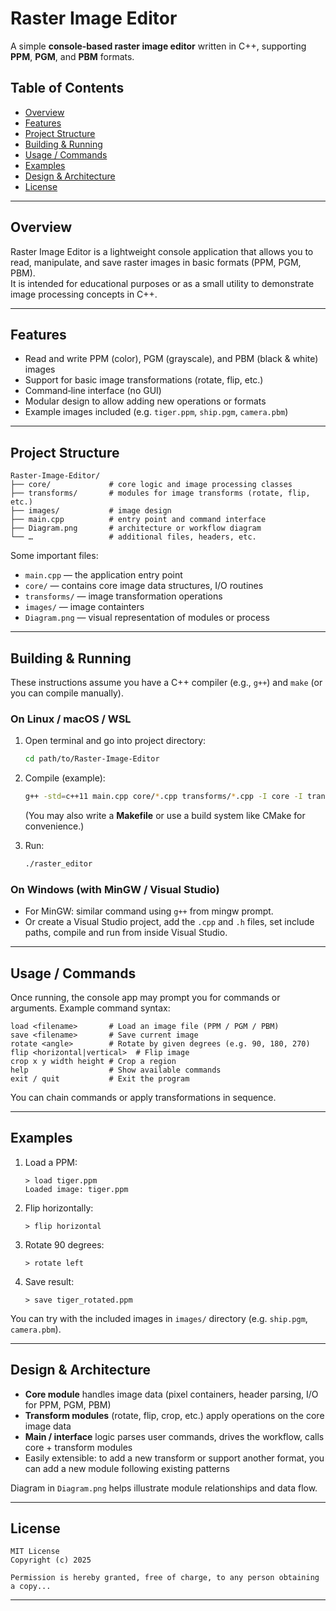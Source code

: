 # Raster Image Editor

A simple **console‑based raster image editor** written in C++, supporting **PPM**, **PGM**, and **PBM** formats.

## Table of Contents

- [Overview](#overview)  
- [Features](#features)  
- [Project Structure](#project-structure)  
- [Building & Running](#building--running)  
- [Usage / Commands](#usage--commands)  
- [Examples](#examples)  
- [Design & Architecture](#design--architecture)  
- [License](#license)  

---

## Overview

Raster Image Editor is a lightweight console application that allows you to read, manipulate, and save raster images in basic formats (PPM, PGM, PBM).  
It is intended for educational purposes or as a small utility to demonstrate image processing concepts in C++.

---

## Features

- Read and write PPM (color), PGM (grayscale), and PBM (black & white) images  
- Support for basic image transformations (rotate, flip, etc.)  
- Command‑line interface (no GUI)  
- Modular design to allow adding new operations or formats  
- Example images included (e.g. `tiger.ppm`, `ship.pgm`, `camera.pbm`)  

---

## Project Structure

```
Raster-Image-Editor/
├── core/             # core logic and image processing classes
├── transforms/       # modules for image transforms (rotate, flip, etc.)
├── images/           # image design
├── main.cpp          # entry point and command interface
├── Diagram.png       # architecture or workflow diagram  
└── …                 # additional files, headers, etc.
```

Some important files:

- `main.cpp` — the application entry point  
- `core/` — contains core image data structures, I/O routines  
- `transforms/` — image transformation operations  
- `images/` — image containters
- `Diagram.png` — visual representation of modules or process  

---

## Building & Running

These instructions assume you have a C++ compiler (e.g., `g++`) and `make` (or you can compile manually).

### On Linux / macOS / WSL

1. Open terminal and go into project directory:
   ```bash
   cd path/to/Raster-Image-Editor
   ```

2. Compile (example):
   ```bash
   g++ -std=c++11 main.cpp core/*.cpp transforms/*.cpp -I core -I transforms -o raster_editor
   ```

   (You may also write a **Makefile** or use a build system like CMake for convenience.)

3. Run:
   ```bash
   ./raster_editor
   ```

### On Windows (with MinGW / Visual Studio)

- For MinGW: similar command using `g++` from mingw prompt.  
- Or create a Visual Studio project, add the `.cpp` and `.h` files, set include paths, compile and run from inside Visual Studio.

---

## Usage / Commands

Once running, the console app may prompt you for commands or arguments. Example command syntax:

```
load <filename>       # Load an image file (PPM / PGM / PBM)
save <filename>       # Save current image
rotate <angle>        # Rotate by given degrees (e.g. 90, 180, 270)
flip <horizontal|vertical>  # Flip image
crop x y width height # Crop a region
help                  # Show available commands
exit / quit           # Exit the program
```

You can chain commands or apply transformations in sequence.

---

## Examples

1. Load a PPM:
   ```
   > load tiger.ppm
   Loaded image: tiger.ppm
   ```

2. Flip horizontally:
   ```
   > flip horizontal
   ```

3. Rotate 90 degrees:
   ```
   > rotate left
   ```

4. Save result:
   ```
   > save tiger_rotated.ppm
   ```

You can try with the included images in `images/` directory (e.g. `ship.pgm`, `camera.pbm`).

---

## Design & Architecture

- **Core module** handles image data (pixel containers, header parsing, I/O for PPM, PGM, PBM)  
- **Transform modules** (rotate, flip, crop, etc.) apply operations on the core image data  
- **Main / interface** logic parses user commands, drives the workflow, calls core + transform modules  
- Easily extensible: to add a new transform or support another format, you can add a new module following existing patterns  

Diagram in `Diagram.png` helps illustrate module relationships and data flow.

---

## License

```
MIT License  
Copyright (c) 2025

Permission is hereby granted, free of charge, to any person obtaining a copy...
```

---

